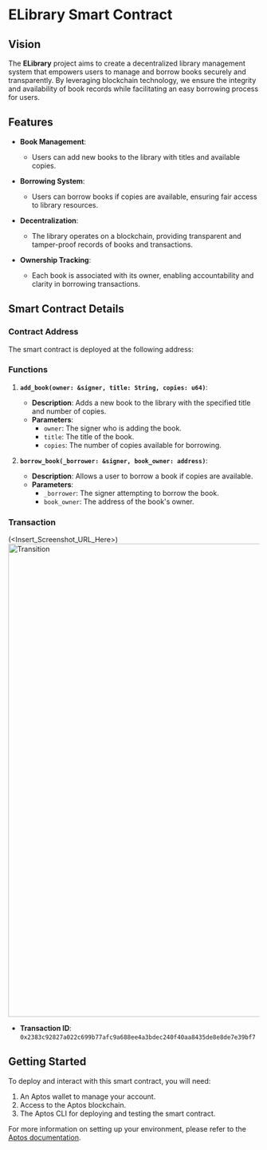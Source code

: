 # ELibrary Smart Contract

## Vision

The **ELibrary** project aims to create a decentralized library management system that empowers users to manage and borrow books securely and transparently. By leveraging blockchain technology, we ensure the integrity and availability of book records while facilitating an easy borrowing process for users.

## Features

- **Book Management**: 
  - Users can add new books to the library with titles and available copies.
  
- **Borrowing System**:
  - Users can borrow books if copies are available, ensuring fair access to library resources.

- **Decentralization**:
  - The library operates on a blockchain, providing transparent and tamper-proof records of books and transactions.

- **Ownership Tracking**:
  - Each book is associated with its owner, enabling accountability and clarity in borrowing transactions.

## Smart Contract Details

### Contract Address
The smart contract is deployed at the following address:

### Functions

1. **`add_book(owner: &signer, title: String, copies: u64)`**:
   - **Description**: Adds a new book to the library with the specified title and number of copies.
   - **Parameters**:
     - `owner`: The signer who is adding the book.
     - `title`: The title of the book.
     - `copies`: The number of copies available for borrowing.

2. **`borrow_book(_borrower: &signer, book_owner: address)`**:
   - **Description**: Allows a user to borrow a book if copies are available.
   - **Parameters**:
     - `_borrower`: The signer attempting to borrow the book.
     - `book_owner`: The address of the book's owner.


### Transaction 
(<Insert_Screenshot_URL_Here>)<img width="948" alt="Transition" src="https://github.com/user-attachments/assets/26d8ca57-c096-4eb8-8e91-94825fd54623">


- **Transaction ID**: `0x2383c92827a022c699b77afc9a688ee4a3bdec240f40aa8435de8e8de7e39bf7`

## Getting Started

To deploy and interact with this smart contract, you will need:

1. An Aptos wallet to manage your account.
2. Access to the Aptos blockchain.
3. The Aptos CLI for deploying and testing the smart contract.

For more information on setting up your environment, please refer to the [Aptos documentation](https://aptos.dev/docs).
